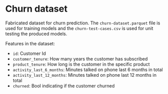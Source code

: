 # Churn dataset

Fabricated dataset for churn prediction. The `churn-dataset.parquet` file is used for training models and the `churn-test-cases.csv` is used for unit testing the produced models.

Features in the dataset:

- `id`: Customer Id
- `customer_tenure`: How many years the customer has subscribed
- `product_tenure`: How long is the customer in the specific product
- `activity_last_6_months`: Minutes talked on phone last 6 months in total
- `activity_last_12_months`: Minutes talked on phone last 12 months in total
- `churned`: Bool indicating if the customer churned